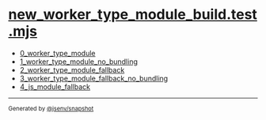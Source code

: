 # [new_worker_type_module_build.test.mjs](../new_worker_type_module_build.test.mjs)


- [0_worker_type_module](0_worker_type_module/0_worker_type_module.md)
- [1_worker_type_module_no_bundling](1_worker_type_module_no_bundling/1_worker_type_module_no_bundling.md)
- [2_worker_type_module_fallback](2_worker_type_module_fallback/2_worker_type_module_fallback.md)
- [3_worker_type_module_fallback_no_bundling](3_worker_type_module_fallback_no_bundling/3_worker_type_module_fallback_no_bundling.md)
- [4_js_module_fallback](4_js_module_fallback/4_js_module_fallback.md)

---

<sub>
  Generated by <a href="https://github.com/jsenv/core/tree/main/packages/independent/snapshot">@jsenv/snapshot</a>
</sub>
